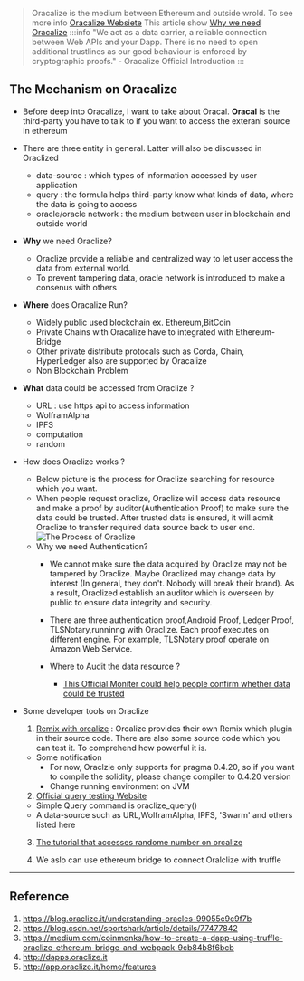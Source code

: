 > Oracalize is the medium between Ethereum and outside wrold. 
> To see more info [Oracalize Websiete](http://www.oraclize.it)
> This article show [Why we need Oracalize](https://blog.csdn.net/sportshark/article/details/77477842)
:::info
"We act as a data carrier, a reliable connection between Web APIs and your Dapp. There is no need to open additional trustlines as our good behaviour is enforced by cryptographic proofs." - Oracalize Official Introduction
:::

## The Mechanism on Oracalize 

- Before deep into Oracalize, I want to take about Oracal. **Oracal** is the third-party you have to talk to if you want to access the exteranl source in ethereum
- There are three entity in general. Latter will also be discussed in Oraclized
    - data-source : which types of information accessed by user application
    - query : the formula helps third-party know what kinds of data, where the data is going to access
    - oracle/oracle network : the medium between user in blockchain and outside world 
- **Why** we need Oraclize?
    - Oraclize provide a reliable and centralized way to let user access the data from external world.
    - To prevent tampering data, oracle network is introduced to make a consenus with others

- **Where** does Oracalize Run?
    - Widely public used blockchain ex. Ethereum,BitCoin
    - Private Chains with Oracalize have to integrated with Ethereum-Bridge
    - Other private distribute protocals such as Corda, Chain, HyperLedger also are supported by Oracalize
    - Non Blockchain Problem

- **What** data could be accessed from Oraclize ?
    - URL : use https api to access information
    - WolframAlpha
    - IPFS
    - computation
    - random
- How does Oraclize works ?
    - Below picture is the process for Oraclize searching for resource which you want.
    - When people request oraclize, Oraclize will access data resource and make a proof by auditor(Authentication Proof) to make sure the data could be trusted. After trusted data is ensured, it will admit Oraclize to transfer required data source back to user end. 
    ![The Process of Oraclize](https://image.ibb.co/gxFsDd/blockchain_auxilary_pic_001.jpg)
    - Why we need Authentication?
      - We cannot make sure the data acquired by Oraclize may not be tampered by Oraclize. Maybe Oraclized may change data by interest (In general, they don't. Nobody will break their brand). As a result, Oraclized establish an auditor which is overseen by public to ensure data integrity and security. 
      - There are three authentication proof,Android Proof, Ledger Proof, TLSNotary,runninng with Oraclize. Each proof executes on different engine. For example, TLSNotary proof operate on Amazon Web Service.
    
      - Where to Audit the data resource ?
          - [This Official Moniter could help people confirm whether data could be trusted](http://app.oraclize.it/service/monitor)

- Some developer tools on Oraclize
    1. [Remix with orcalize](http://dapps.oraclize.it/browser-solidity/#version=soljson-v0.4.24+commit.e67f0147.js) : Orcalize provides their own Remix which plugin in their source code. There are also some source code which you can test it. To comprehend how powerful it is.
    - Some notification
        - For now, Oraclzie only supports for pragma 0.4.20, so if you want to compile the solidity, please change compiler to 0.4.20 version
        - Change running environment on JVM

    2. [Official query testing Website](http://app.oraclize.it/home/test_query)
    - Simple Query command is oraclize_query()
    - A data-source such as URL,WolframAlpha, IPFS, 'Swarm' and others listed here

    3. [The tutorial that accesses randome number on orcalize](https://medium.com/coinmonks/using-apis-in-your-ethereum-smart-contract-with-oraclize-95656434292e)

    4. We aslo can use ethereum bridge to connect Oralclize with truffle

---
## Reference
1. https://blog.oraclize.it/understanding-oracles-99055c9c9f7b
2. https://blog.csdn.net/sportshark/article/details/77477842
3. https://medium.com/coinmonks/how-to-create-a-dapp-using-truffle-oraclize-ethereum-bridge-and-webpack-9cb84b8f6bcb
4. http://dapps.oraclize.it
5. http://app.oraclize.it/home/features
